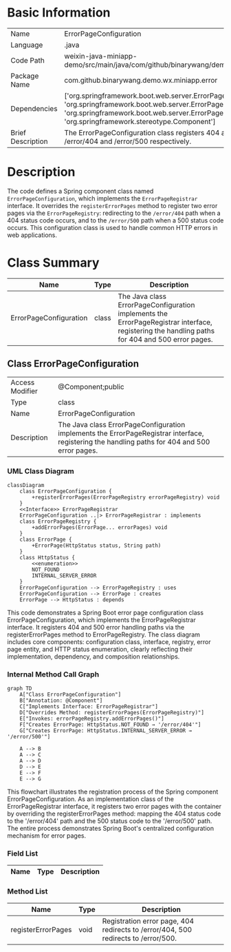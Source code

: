 # Basic Information

|      |      |
|------|------|
| Name | ErrorPageConfiguration |
| Language | .java |
| Code Path | weixin-java-miniapp-demo/src/main/java/com/github/binarywang/demo/wx/miniapp/error/ErrorPageConfiguration.java |
| Package Name | com.github.binarywang.demo.wx.miniapp.error |
| Dependencies | ['org.springframework.boot.web.server.ErrorPage', 'org.springframework.boot.web.server.ErrorPageRegistrar', 'org.springframework.boot.web.server.ErrorPageRegistry', 'org.springframework.http.HttpStatus', 'org.springframework.stereotype.Component'] |
| Brief Description | The ErrorPageConfiguration class registers 404 and 500 error pages, pointing to the paths /error/404 and /error/500 respectively. |

# Description

The code defines a Spring component class named `ErrorPageConfiguration`, which implements the `ErrorPageRegistrar` interface. It overrides the `registerErrorPages` method to register two error pages via the `ErrorPageRegistry`: redirecting to the `/error/404` path when a 404 status code occurs, and to the `/error/500` path when a 500 status code occurs. This configuration class is used to handle common HTTP errors in web applications.

# Class Summary

| Name   | Type  | Description |
|-------|------|-------------|
| ErrorPageConfiguration | class | The Java class ErrorPageConfiguration implements the ErrorPageRegistrar interface, registering the handling paths for 404 and 500 error pages. |



## Class ErrorPageConfiguration

|      |      |
|------|------|
| Access Modifier | @Component;public |
| Type | class |
| Name | ErrorPageConfiguration |
| Description | The Java class ErrorPageConfiguration implements the ErrorPageRegistrar interface, registering the handling paths for 404 and 500 error pages. |


### UML Class Diagram

```mermaid
classDiagram
    class ErrorPageConfiguration {
        +registerErrorPages(ErrorPageRegistry errorPageRegistry) void
    }
    <<Interface>> ErrorPageRegistrar
    ErrorPageConfiguration ..|> ErrorPageRegistrar : implements
    class ErrorPageRegistry {
        +addErrorPages(ErrorPage... errorPages) void
    }
    class ErrorPage {
        +ErrorPage(HttpStatus status, String path)
    }
    class HttpStatus {
        <<enumeration>>
        NOT_FOUND
        INTERNAL_SERVER_ERROR
    }
    ErrorPageConfiguration --> ErrorPageRegistry : uses
    ErrorPageConfiguration --> ErrorPage : creates
    ErrorPage --> HttpStatus : depends
```

This code demonstrates a Spring Boot error page configuration class ErrorPageConfiguration, which implements the ErrorPageRegistrar interface. It registers 404 and 500 error handling paths via the registerErrorPages method to ErrorPageRegistry. The class diagram includes core components: configuration class, interface, registry, error page entity, and HTTP status enumeration, clearly reflecting their implementation, dependency, and composition relationships.


### Internal Method Call Graph

```mermaid
graph TD
    A["Class ErrorPageConfiguration"]
    B["Annotation: @Component"]
    C["Implements Interface: ErrorPageRegistrar"]
    D["Overrides Method: registerErrorPages(ErrorPageRegistry)"]
    E["Invokes: errorPageRegistry.addErrorPages()"]
    F["Creates ErrorPage: HttpStatus.NOT_FOUND → '/error/404'"]
    G["Creates ErrorPage: HttpStatus.INTERNAL_SERVER_ERROR → '/error/500'"]

    A --> B
    A --> C
    A --> D
    D --> E
    E --> F
    E --> G
```

This flowchart illustrates the registration process of the Spring component ErrorPageConfiguration. As an implementation class of the ErrorPageRegistrar interface, it registers two error pages with the container by overriding the registerErrorPages method: mapping the 404 status code to the '/error/404' path and the 500 status code to the '/error/500' path. The entire process demonstrates Spring Boot's centralized configuration mechanism for error pages.

### Field List

| Name  | Type  | Description |
|-------|-------|------|

### Method List

| Name  | Type  | Description |
|-------|-------|------|
| registerErrorPages | void | Registration error page, 404 redirects to /error/404, 500 redirects to /error/500. |




